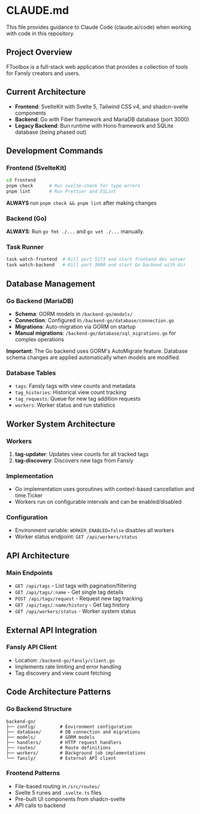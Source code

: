 # CLAUDE.md

This file provides guidance to Claude Code (claude.ai/code) when working with code in this repository.

## Project Overview

FToolbox is a full-stack web application that provides a collection of tools for Fansly creators and users.

## Current Architecture

- **Frontend**: SvelteKit with Svelte 5, Tailwind CSS v4, and shadcn-svelte components
- **Backend**: Go with Fiber framework and MariaDB database (port 3000)
- **Legacy Backend**: Bun runtime with Hono framework and SQLite database (being phased out)

## Development Commands

### Frontend (SvelteKit)

```bash
cd frontend
pnpm check      # Run svelte-check for type errors
pnpm lint       # Run Prettier and ESLint
```

**ALWAYS** run `pnpm check && pnpm lint` after making changes

### Backend (Go)

**ALWAYS**: Run `go fmt ./...` and `go vet ./...` manually.

### Task Runner

```bash
task watch-frontend  # Kill port 5173 and start frontend dev server
task watch-backend   # Kill port 3000 and start Go backend with Air
```

## Database Management

### Go Backend (MariaDB)

- **Schema**: GORM models in `/backend-go/models/`
- **Connection**: Configured in `/backend-go/database/connection.go`
- **Migrations**: Auto-migration via GORM on startup
- **Manual migrations**: `/backend-go/database/sql_migrations.go` for complex operations

**Important**: The Go backend uses GORM's AutoMigrate feature. Database schema changes are applied automatically when models are modified.

### Database Tables

- `tags`: Fansly tags with view counts and metadata
- `tag_histories`: Historical view count tracking
- `tag_requests`: Queue for new tag addition requests
- `workers`: Worker status and run statistics

## Worker System Architecture

### Workers

1. **tag-updater**: Updates view counts for all tracked tags
2. **tag-discovery**: Discovers new tags from Fansly

### Implementation

- Go implementation uses goroutines with context-based cancellation and time.Ticker
- Workers run on configurable intervals and can be enabled/disabled

### Configuration

- Environment variable: `WORKER_ENABLED=false` disables all workers
- Worker status endpoint: `GET /api/workers/status`

## API Architecture

### Main Endpoints

- `GET /api/tags` - List tags with pagination/filtering
- `GET /api/tags/:name` - Get single tag details
- `POST /api/tags/request` - Request new tag tracking
- `GET /api/tags/:name/history` - Get tag history
- `GET /api/workers/status` - Worker system status

## External API Integration

### Fansly API Client

- Location: `/backend-go/fansly/client.go`
- Implements rate limiting and error handling
- Tag discovery and view count fetching

## Code Architecture Patterns

### Go Backend Structure

```
backend-go/
├── config/         # Environment configuration
├── database/       # DB connection and migrations
├── models/         # GORM models
├── handlers/       # HTTP request handlers
├── routes/         # Route definitions
├── workers/        # Background job implementations
└── fansly/         # External API client
```

### Frontend Patterns

- File-based routing in `/src/routes/`
- Svelte 5 runes and `.svelte.ts` files
- Pre-built UI components from shadcn-svelte
- API calls to backend
